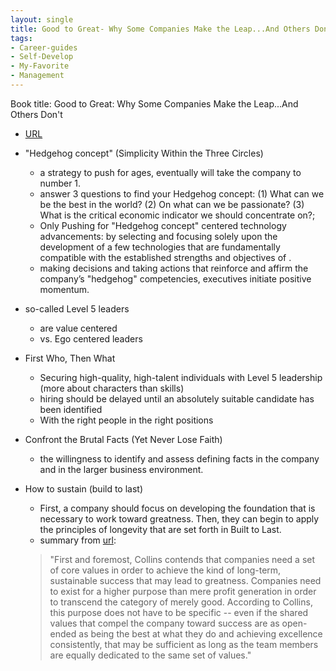```yaml
---
layout: single
title: Good to Great- Why Some Companies Make the Leap...And Others Don't
tags:
- Career-guides
- Self-Develop
- My-Favorite
- Management
---
```



Book title: Good to Great: Why Some Companies Make the Leap...And Others Don't

   
- [URL](https://www.amazon.com/dp/B0058DRUV6/ref=dp-kindle-redirect?_encoding=UTF8&btkr=1)

- "Hedgehog concept" (Simplicity Within the Three Circles)
  + a strategy to push for ages,  eventually will take the company to number 1. 
  + answer 3 questions to find your Hedgehog concept: (1) What can we be the best in the world? (2) On what can we be passionate? (3)  What is the critical economic indicator we should concentrate on?; 
  + Only Pushing for "Hedgehog concept" centered technology advancements: by selecting and focusing solely upon the development of a few technologies that are fundamentally compatible with the established strengths and objectives of .
  + making decisions and taking actions that reinforce and affirm the company’s "hedgehog" competencies, executives initiate positive momentum. 

- so-called Level 5 leaders
  + are value centered 
  + vs. Ego centered leaders 

- First Who, Then What
  + Securing high-quality, high-talent individuals with Level 5 leadership (more about characters than skills)
  + hiring should be delayed until an absolutely suitable candidate has been identified
  + With the right people in the right positions

- Confront the Brutal Facts (Yet Never Lose Faith)
  + the willingness to identify and assess defining facts in the company and in the larger business environment.

- How to sustain (build to last)
  + First, a company should focus on developing the foundation that is necessary to work toward greatness. Then, they can begin to apply the principles of longevity that are set forth in Built to Last.
  + summary from [url](http://www.wikisummaries.org/wiki/Good_to_Great:_Why_Some_Companies_Make_the_Leap..._and_Others_Don%27t): 
  > "First and foremost, Collins contends that companies need a set of core values in order to achieve the kind of long-term, sustainable success that may lead to greatness. Companies need to exist for a higher purpose than mere profit generation in order to transcend the category of merely good. According to Collins, this purpose does not have to be specific -- even if the shared values that compel the company toward success are as open-ended as being the best at what they do and achieving excellence consistently, that may be sufficient as long as the team members are equally dedicated to the same set of values."